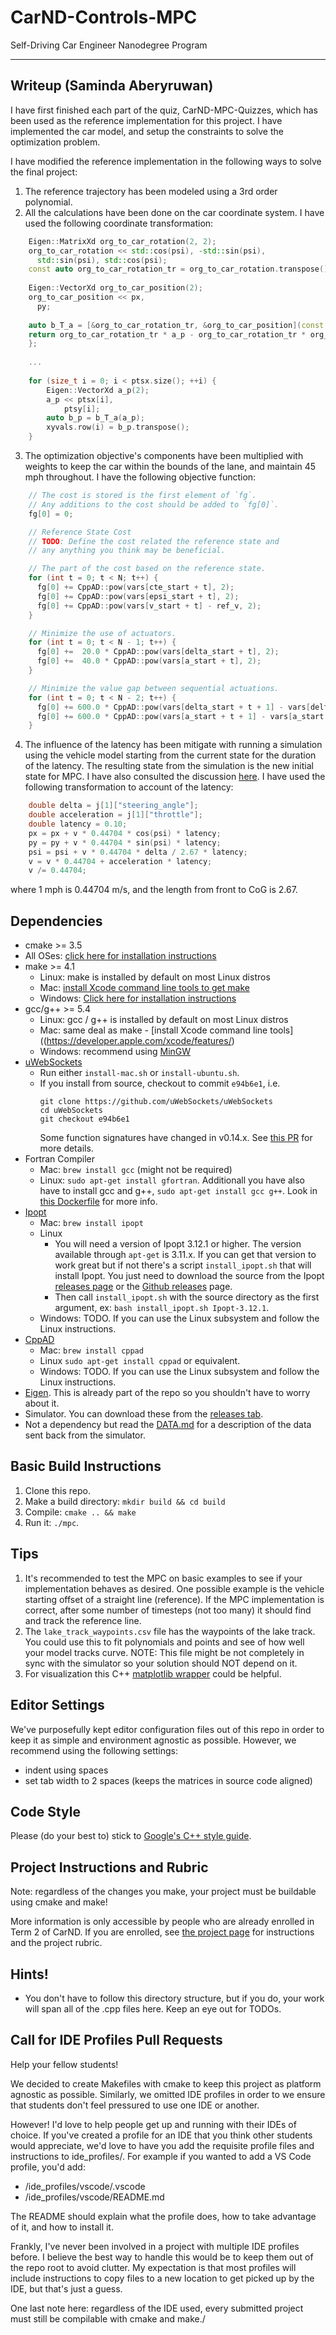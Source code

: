 # CarND-Controls-MPC
Self-Driving Car Engineer Nanodegree Program

---

## Writeup (Saminda Aberyruwan)

I have first finished each part of the quiz, CarND-MPC-Quizzes, which has been used
as the reference implementation for this project. I have implemented the 
car model, and setup the constraints to solve the optimization problem. 

I have modified the reference implementation in the following ways to solve the final project:

1. The reference trajectory has been modeled using a 3rd order polynomial.
1. All the calculations have been done on the car coordinate system. I have used the
following coordinate transformation:
``` c++
    Eigen::MatrixXd org_to_car_rotation(2, 2);
    org_to_car_rotation << std::cos(psi), -std::sin(psi),
      std::sin(psi), std::cos(psi);
    const auto org_to_car_rotation_tr = org_to_car_rotation.transpose();
    
    Eigen::VectorXd org_to_car_position(2);
    org_to_car_position << px,
      py;
    
    auto b_T_a = [&org_to_car_rotation_tr, &org_to_car_position](const Eigen::VectorXd &a_p) {
    return org_to_car_rotation_tr * a_p - org_to_car_rotation_tr * org_to_car_position;
    };
    
    ...
    
    for (size_t i = 0; i < ptsx.size(); ++i) {
        Eigen::VectorXd a_p(2);
        a_p << ptsx[i],
            ptsy[i];
        auto b_p = b_T_a(a_p);
        xyvals.row(i) = b_p.transpose();
    }
```

3. The optimization objective's components have been multiplied with weights
to keep the car within the bounds of the lane, and maintain 45 mph throughout. I have
the following objective function:

``` c++
    // The cost is stored is the first element of `fg`.
    // Any additions to the cost should be added to `fg[0]`.
    fg[0] = 0;

    // Reference State Cost
    // TODO: Define the cost related the reference state and
    // any anything you think may be beneficial.

    // The part of the cost based on the reference state.
    for (int t = 0; t < N; t++) {
      fg[0] += CppAD::pow(vars[cte_start + t], 2);
      fg[0] += CppAD::pow(vars[epsi_start + t], 2);
      fg[0] += CppAD::pow(vars[v_start + t] - ref_v, 2);
    }

    // Minimize the use of actuators.
    for (int t = 0; t < N - 1; t++) {
      fg[0] +=  20.0 * CppAD::pow(vars[delta_start + t], 2);
      fg[0] +=  40.0 * CppAD::pow(vars[a_start + t], 2);
    }

    // Minimize the value gap between sequential actuations.
    for (int t = 0; t < N - 2; t++) {
      fg[0] += 600.0 * CppAD::pow(vars[delta_start + t + 1] - vars[delta_start + t], 2);
      fg[0] += 600.0 * CppAD::pow(vars[a_start + t + 1] - vars[a_start + t], 2);
    }
```
4. The influence of the latency has been mitigate with running a simulation 
using the vehicle model starting from the current state for the duration of the latency. 
The resulting state from the simulation is the new initial state for MPC.
I have also consulted the discussion [here](https://discussions.udacity.com/t/how-to-incorporate-latency-into-the-model/257391/4).
I have used the following transformation to account of the latency:

``` c++
    double delta = j[1]["steering_angle"];
    double acceleration = j[1]["throttle"];
    double latency = 0.10;
    px = px + v * 0.44704 * cos(psi) * latency;
    py = py + v * 0.44704 * sin(psi) * latency;
    psi = psi + v * 0.44704 * delta / 2.67 * latency;
    v = v * 0.44704 + acceleration * latency;
    v /= 0.44704;    
```
where 1 mph is 0.44704 m/s, and the length from front to CoG is 2.67.
## Dependencies

* cmake >= 3.5
 * All OSes: [click here for installation instructions](https://cmake.org/install/)
* make >= 4.1
  * Linux: make is installed by default on most Linux distros
  * Mac: [install Xcode command line tools to get make](https://developer.apple.com/xcode/features/)
  * Windows: [Click here for installation instructions](http://gnuwin32.sourceforge.net/packages/make.htm)
* gcc/g++ >= 5.4
  * Linux: gcc / g++ is installed by default on most Linux distros
  * Mac: same deal as make - [install Xcode command line tools]((https://developer.apple.com/xcode/features/)
  * Windows: recommend using [MinGW](http://www.mingw.org/)
* [uWebSockets](https://github.com/uWebSockets/uWebSockets)
  * Run either `install-mac.sh` or `install-ubuntu.sh`.
  * If you install from source, checkout to commit `e94b6e1`, i.e.
    ```
    git clone https://github.com/uWebSockets/uWebSockets 
    cd uWebSockets
    git checkout e94b6e1
    ```
    Some function signatures have changed in v0.14.x. See [this PR](https://github.com/udacity/CarND-MPC-Project/pull/3) for more details.
* Fortran Compiler
  * Mac: `brew install gcc` (might not be required)
  * Linux: `sudo apt-get install gfortran`. Additionall you have also have to install gcc and g++, `sudo apt-get install gcc g++`. Look in [this Dockerfile](https://github.com/udacity/CarND-MPC-Quizzes/blob/master/Dockerfile) for more info.
* [Ipopt](https://projects.coin-or.org/Ipopt)
  * Mac: `brew install ipopt`
  * Linux
    * You will need a version of Ipopt 3.12.1 or higher. The version available through `apt-get` is 3.11.x. If you can get that version to work great but if not there's a script `install_ipopt.sh` that will install Ipopt. You just need to download the source from the Ipopt [releases page](https://www.coin-or.org/download/source/Ipopt/) or the [Github releases](https://github.com/coin-or/Ipopt/releases) page.
    * Then call `install_ipopt.sh` with the source directory as the first argument, ex: `bash install_ipopt.sh Ipopt-3.12.1`. 
  * Windows: TODO. If you can use the Linux subsystem and follow the Linux instructions.
* [CppAD](https://www.coin-or.org/CppAD/)
  * Mac: `brew install cppad`
  * Linux `sudo apt-get install cppad` or equivalent.
  * Windows: TODO. If you can use the Linux subsystem and follow the Linux instructions.
* [Eigen](http://eigen.tuxfamily.org/index.php?title=Main_Page). This is already part of the repo so you shouldn't have to worry about it.
* Simulator. You can download these from the [releases tab](https://github.com/udacity/self-driving-car-sim/releases).
* Not a dependency but read the [DATA.md](./DATA.md) for a description of the data sent back from the simulator.


## Basic Build Instructions


1. Clone this repo.
2. Make a build directory: `mkdir build && cd build`
3. Compile: `cmake .. && make`
4. Run it: `./mpc`.

## Tips

1. It's recommended to test the MPC on basic examples to see if your implementation behaves as desired. One possible example
is the vehicle starting offset of a straight line (reference). If the MPC implementation is correct, after some number of timesteps
(not too many) it should find and track the reference line.
2. The `lake_track_waypoints.csv` file has the waypoints of the lake track. You could use this to fit polynomials and points and see of how well your model tracks curve. NOTE: This file might be not completely in sync with the simulator so your solution should NOT depend on it.
3. For visualization this C++ [matplotlib wrapper](https://github.com/lava/matplotlib-cpp) could be helpful.

## Editor Settings

We've purposefully kept editor configuration files out of this repo in order to
keep it as simple and environment agnostic as possible. However, we recommend
using the following settings:

* indent using spaces
* set tab width to 2 spaces (keeps the matrices in source code aligned)

## Code Style

Please (do your best to) stick to [Google's C++ style guide](https://google.github.io/styleguide/cppguide.html).

## Project Instructions and Rubric

Note: regardless of the changes you make, your project must be buildable using
cmake and make!

More information is only accessible by people who are already enrolled in Term 2
of CarND. If you are enrolled, see [the project page](https://classroom.udacity.com/nanodegrees/nd013/parts/40f38239-66b6-46ec-ae68-03afd8a601c8/modules/f1820894-8322-4bb3-81aa-b26b3c6dcbaf/lessons/b1ff3be0-c904-438e-aad3-2b5379f0e0c3/concepts/1a2255a0-e23c-44cf-8d41-39b8a3c8264a)
for instructions and the project rubric.

## Hints!

* You don't have to follow this directory structure, but if you do, your work
  will span all of the .cpp files here. Keep an eye out for TODOs.

## Call for IDE Profiles Pull Requests

Help your fellow students!

We decided to create Makefiles with cmake to keep this project as platform
agnostic as possible. Similarly, we omitted IDE profiles in order to we ensure
that students don't feel pressured to use one IDE or another.

However! I'd love to help people get up and running with their IDEs of choice.
If you've created a profile for an IDE that you think other students would
appreciate, we'd love to have you add the requisite profile files and
instructions to ide_profiles/. For example if you wanted to add a VS Code
profile, you'd add:

* /ide_profiles/vscode/.vscode
* /ide_profiles/vscode/README.md

The README should explain what the profile does, how to take advantage of it,
and how to install it.

Frankly, I've never been involved in a project with multiple IDE profiles
before. I believe the best way to handle this would be to keep them out of the
repo root to avoid clutter. My expectation is that most profiles will include
instructions to copy files to a new location to get picked up by the IDE, but
that's just a guess.

One last note here: regardless of the IDE used, every submitted project must
still be compilable with cmake and make./
